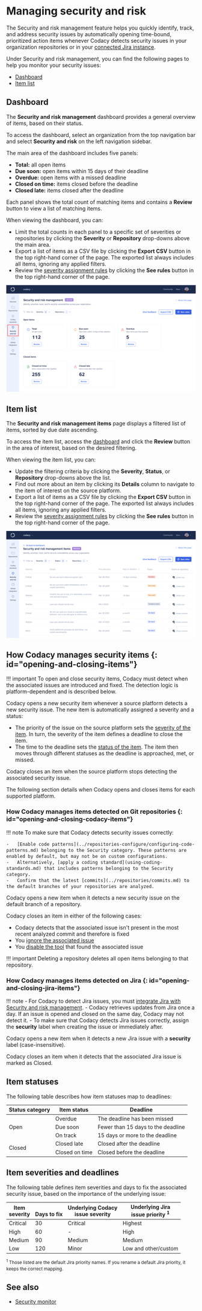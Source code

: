 # Managing security and risk

The Security and risk management feature helps you <span class="skip-vale">quickly</span> identify, track, and address security issues by automatically opening time-bound, prioritized action items whenever Codacy detects security issues in your organization repositories or in your [connected Jira instance](./integrations/jira-integration.md).

Under Security and risk management, you can find the following pages to help you monitor your security issues:

-   [Dashboard](#dashboard)
-   [Item list](#item-list)

## Dashboard

The **Security and risk management** dashboard provides a general overview of items, based on their status.

To access the dashboard, select an organization from the top navigation bar and select **Security and risk** on the left navigation sidebar.

The main area of the dashboard includes five panels:

-   **Total:** all open items
-   **Due soon:** open items within 15 days of their deadline
-   **Overdue:** open items with a missed deadline
-   **Closed on time:** items closed before the deadline
-   **Closed late:** items closed after the deadline

Each panel shows the total count of matching items and contains a **Review** button to view a list of matching items.

When viewing the dashboard, you can:

-   Limit the total counts in each panel to a specific set of severities or repositories by clicking the **Severity** or **Repository** drop-downs above the main area.
-   Export a list of items as a CSV file by clicking the **Export CSV** button in the top right-hand corner of the page. The exported list always includes all items, ignoring any applied filters.
-   Review the [severity assignment rules](#item-severities-and-deadlines) by clicking the **See rules** button in the top right-hand corner of the page.

![Security and risk management dashboard](images/security-risk-management-dashboard.png)<!-- TODO TAROT-2414 confirm screenshot -->

## Item list

The **Security and risk management items** page displays a filtered list of items, sorted by due date ascending.

To access the item list, access the [dashboard](#dashboard) and click the **Review** button in the area of interest, based on the desired filtering.

When viewing the item list, you can:

-   Update the filtering criteria by clicking the **Severity**, **Status**, or **Repository** drop-downs above the list.
-   Find out more about an item by clicking its **Details** column to navigate to the item of interest on the source platform.
-   Export a list of items as a CSV file by clicking the **Export CSV** button in the top right-hand corner of the page. The exported list always includes all items, ignoring any applied filters.
-   Review the [severity assignment rules](#item-severities-and-deadlines) by clicking the **See rules** button in the top right-hand corner of the page.

![Security and risk management items](images/security-risk-management-item-list.png)<!-- TODO TAROT-2414 confirm screenshot -->

## How Codacy manages security items {: id="opening-and-closing-items"}

!!! important
    To open and close security items, Codacy must detect when the associated issues are introduced and fixed. The detection logic is platform-dependent and is described below.

Codacy opens a new security item whenever a source platform detects a new security issue. The new item is automatically assigned a severity and a status:

-   The priority of the issue on the source platform sets the [severity of the item](#item-severities-and-deadlines). In turn, the severity of the item defines a deadline to close the item.
-   The time to the deadline sets the [status of the item](#item-statuses). The item then moves through different statuses as the deadline is approached, met, or missed.

Codacy closes an item when the source platform stops detecting the associated security issue.

The following section details when Codacy opens and closes items for each supported platform.

### How Codacy manages items detected on Git repositories {: id="opening-and-closing-codacy-items"}

!!! note
    To make sure that Codacy detects security issues correctly:

    -   [Enable code patterns](../repositories-configure/configuring-code-patterns.md) belonging to the Security category. These patterns are enabled by default, but may not be on custom configurations.
    -   Alternatively, [apply a coding standard](using-coding-standards.md) that includes patterns belonging to the Security category.
    -   Confirm that the latest [commits](../repositories/commits.md) to the default branches of your repositories are analyzed.

Codacy opens a new item when it detects a new security issue on the default branch of a repository.

Codacy closes an item in either of the following cases:

-   Codacy detects that the associated issue isn't present in the most recent analyzed commit and therefore is fixed
-   You [ignore the associated issue](../repositories/issues.md#ignoring-and-managing-issues)
-   You [disable the tool](../repositories-configure/configuring-code-patterns.md) that found the associated issue

!!! important
    Deleting a repository deletes all open items belonging to that repository.

### How Codacy manages items detected on Jira {: id="opening-and-closing-jira-items"}

!!! note
    -   For Codacy to detect Jira issues, you must [integrate Jira with Security and risk management](./integrations/jira-integration.md).
    -   Codacy retrieves updates from Jira once a day. If an issue is opened and closed on the same day, Codacy may not detect it.
    -   To make sure that Codacy detects Jira issues correctly, assign the **security** label when creating the issue or immediately after.

Codacy opens a new item when it detects a new Jira issue with a **security** label (case-insensitive).

Codacy closes an item when it detects that the associated Jira issue is marked as Closed.[](#managing-access-to-security-and-risk-management)

## Item statuses

The following table describes how item statuses map to deadlines:

<table>
    <thead>
        <tr>
            <th>Status category</th>
            <th>Item status</th>
            <th>Deadline</th>
        </tr>
    </thead>
    <tbody>
        <tr>
            <td rowspan="3">Open</td>
            <td>Overdue</td>
            <td>The deadline has been missed</td>
        </tr>
        <tr>
            <td>Due soon</td>
            <td>Fewer than 15 days to the deadline</td>
        </tr>
        <tr>
            <td>On track</td>
            <td>15 days or more to the deadline</td>
        </tr>
        <tr>
            <td rowspan="2">Closed</td>
            <td>Closed late</td>
            <td>Closed after the deadline</td>
        </tr>
        <tr>
            <td>Closed on time</td>
            <td>Closed before the deadline</td>
        </tr>
    </tbody>
</table>

## Item severities and deadlines

The following table defines item severities and days to fix the associated security issue, based on the importance of the underlying issue:

| Item<br/>severity | <br/>Days to fix | Underlying Codacy<br/>issue severity | Underlying Jira<br/>issue priority <sup>1</sup> |
|-------------------|------------------|--------------------------------------|-------------------------------------------------|
| Critical          | 30               | Critical                             | Highest                                         |
| High              | 60               | -                                    | High                                            |
| Medium            | 90               | Medium                               | Medium                                          |
| Low               | 120              | Minor                                | Low and other/custom                            |

<small><sup>1</sup> Those listed are the default Jira priority names. If you rename a default Jira priority, it keeps the correct mapping.</small>

## See also

-   [Security monitor](../repositories/security-monitor.md)
